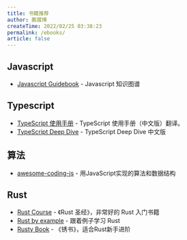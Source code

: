 ```yaml
---
title: 书籍推荐
author: 鹏展博
createTime: 2022/02/25 03:38:23
permalink: /ebooks/
article: false
---
```


## Javascript

- [Javascript Guidebook](https://tsejx.github.io/javascript-guidebook/) - Javascript 知识图谱


## Typescript

- [TypeScript 使用手册](https://github.com/zhongsp/TypeScript) - TypeScript 使用手册（中文版）翻译。
- [TypeScript Deep Dive](https://github.com/jkchao/typescript-book-chinese) - TypeScript Deep Dive 中文版


## 算法

- [awesome-coding-js](https://github.com/ConardLi/awesome-coding-js) - 用JavaScript实现的算法和数据结构

## Rust

- [Rust Course](https://course.rs/) - 《Rust 圣经》，非常好的 Rust 入门书籍
- [Rust by example](https://rustwiki.org/zh-CN/rust-by-example/) - 跟着例子学习 Rust
- [Rusty Book](https://rusty.course.rs/) - 《锈书》，适合Rust新手进阶
